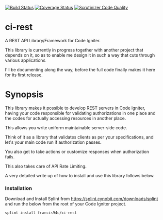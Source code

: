 [![Build Status](https://travis-ci.org/francis94c/ci-rest.svg?branch=master)](https://travis-ci.org/francis94c/ci-rest) [![Coverage Status](https://coveralls.io/repos/github/francis94c/ci-rest/badge.svg?branch=master)](https://coveralls.io/github/francis94c/ci-rest?branch=master) [![Scrutinizer Code Quality](https://scrutinizer-ci.com/g/francis94c/ci-rest/badges/quality-score.png?b=master)](https://scrutinizer-ci.com/g/francis94c/ci-rest/?branch=master)

# ci-rest
A REST API Library/Framework for Code Igniter.

This library is currently in progress together with another project that depends on it, so as to enable me design it in such a way that cuts through various applications.

I'll be documenting along the way, before the full code finally makes it here for its first release.

# Synopsis

This library makes it possible to develop REST servers in Code Igniter, having your code responsible for validating authorizations in one place and the codes for actually accessing resources in another place.

This allows you write uniform maintainable server-side code.

Think of it as a library that validates clients as per your specifications, and let's your main code run if authorization passes.

You also get to take actions or customize responses when authorization fails.

This also takes care of API Rate Limiting.

A very detailed write up of how to install and use this library follows below.


### Installation ###
Download and Install Splint from https://splint.cynobit.com/downloads/splint and run the below from the root of your Code Igniter project.
```bash
splint install francis94c/ci-rest
```
